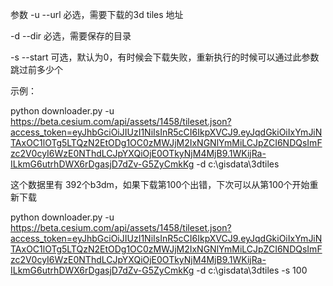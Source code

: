 


参数
   -u --url  必选，需要下载的3d tiles 地址

   -d --dir  必选，需要保存的目录

   -s --start 可选，默认为0，有时候会下载失败，重新执行的时候可以通过此参数跳过前多少个

示例：

python downloader.py -u https://beta.cesium.com/api/assets/1458/tileset.json?access_token=eyJhbGciOiJIUzI1NiIsInR5cCI6IkpXVCJ9.eyJqdGkiOiIxYmJiNTAxOC1lOTg5LTQzN2EtODg1OC0zMWJjM2IxNGNlYmMiLCJpZCI6NDQsImFzc2V0cyI6WzE0NThdLCJpYXQiOjE0OTkyNjM4MjB9.1WKijRa-ILkmG6utrhDWX6rDgasjD7dZv-G5ZyCmkKg -d c:\gisdata\3dtiles  

这个数据里有 392个b3dm，如果下载第100个出错，下次可以从第100个开始重新下载


python downloader.py -u https://beta.cesium.com/api/assets/1458/tileset.json?access_token=eyJhbGciOiJIUzI1NiIsInR5cCI6IkpXVCJ9.eyJqdGkiOiIxYmJiNTAxOC1lOTg5LTQzN2EtODg1OC0zMWJjM2IxNGNlYmMiLCJpZCI6NDQsImFzc2V0cyI6WzE0NThdLCJpYXQiOjE0OTkyNjM4MjB9.1WKijRa-ILkmG6utrhDWX6rDgasjD7dZv-G5ZyCmkKg -d c:\gisdata\3dtiles -s 100